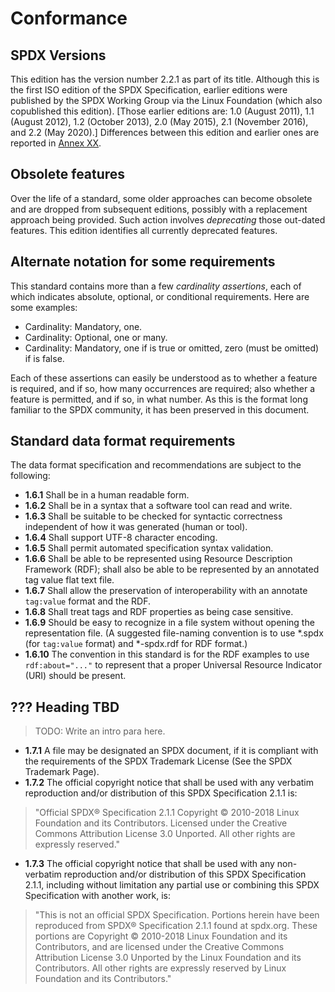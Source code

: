 # Conformance

## SPDX Versions

This edition has the version number 2.2.1 as part of its title. Although this is the first ISO edition of the SPDX Specification, earlier editions were published by the SPDX Working Group via the Linux Foundation (which also copublished this edition). [Those earlier editions are: 1.0 (August 2011), 1.1 (August 2012), 1.2 (October 2013), 2.0 (May 2015), 2.1 (November 2016), and 2.2 (May 2020).] Differences between this edition and earlier ones are reported in [Annex XX](annexXX.md).

## Obsolete features

Over the life of a standard, some older approaches can become obsolete and are dropped from subsequent editions, possibly with a replacement approach being provided. Such action involves *deprecating* those out-dated features. This edition identifies all currently deprecated features.

## Alternate notation for some requirements

This standard contains more than a few *cardinality assertions*, each of which indicates absolute, optional, or conditional requirements. Here are some examples:

* Cardinality: Mandatory, one.
* Cardinality: Optional, one or many.
* Cardinality: Mandatory, one if <condition> is true or <feature> omitted, zero (must be omitted) if <condition> is false.

Each of these assertions can easily be understood as to whether a feature is required, and if so, how many occurrences are required; also whether a feature is permitted, and if so, in what number. As this is the format long familiar to the SPDX community, it has been preserved in this document.

## Standard data format requirements

The data format specification and recommendations are subject to the following:

* **1.6.1** Shall be in a human readable form.
* **1.6.2** Shall be in a syntax that a software tool can read and write.
* **1.6.3** Shall be suitable to be checked for syntactic correctness independent of how it was generated (human or tool).
* **1.6.4** Shall support UTF-8 character encoding.
* **1.6.5** Shall permit automated specification syntax validation.
* **1.6.6** Shall be able to be represented using Resource Description Framework (RDF); shall also be able to be represented by an annotated tag value flat text file.
* **1.6.7** Shall allow the preservation of interoperability with an annotate `tag:value` format and the RDF.
* **1.6.8** Shall treat tags and RDF properties as being case sensitive.
* **1.6.9** Should be easy to recognize in a file system without opening the representation file. (A suggested file-naming convention is to use \*.spdx (for `tag:value` format) and \*-spdx.rdf for RDF format.)
* **1.6.10** The convention in this standard is for the RDF examples to use `rdf:about="..."` to represent that a proper Universal Resource Indicator (URI) should be present.

## ??? Heading TBD

 > TODO: Write an intro para here.
 
* **1.7.1** A file may be designated an SPDX document, if it is compliant with the requirements of the SPDX Trademark License (See the SPDX Trademark Page).
* **1.7.2** The official copyright notice that shall be used with any verbatim reproduction and/or distribution of this SPDX Specification 2.1.1 is:

> "Official SPDX® Specification 2.1.1 Copyright © 2010-2018 Linux Foundation and its Contributors. Licensed under the Creative Commons Attribution License 3.0 Unported. All other rights are expressly reserved."

* **1.7.3** The official copyright notice that shall be used with any non-verbatim reproduction and/or distribution of this SPDX Specification 2.1.1, including without limitation any partial use or combining this SPDX Specification with another work, is:

> "This is not an official SPDX Specification. Portions herein have been reproduced from SPDX® Specification 2.1.1 found at spdx.org. These portions are Copyright © 2010-2018 Linux Foundation and its Contributors, and are licensed under the Creative Commons Attribution License 3.0 Unported by the Linux Foundation and its Contributors. All other rights are expressly reserved by Linux Foundation and its Contributors."
